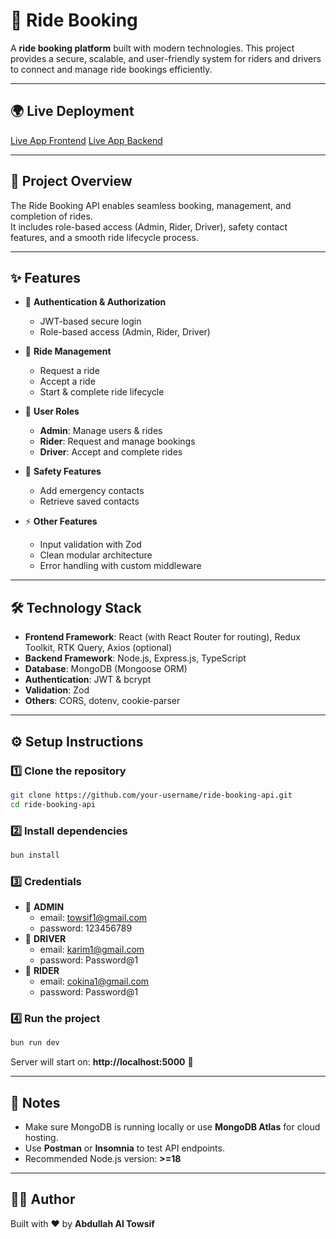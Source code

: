 # 🚖 Ride Booking

A **ride booking platform** built with modern technologies. This project provides a secure, scalable, and user-friendly system for riders and drivers to connect and manage ride bookings efficiently.

---

## 🌍 Live Deployment
[Live App Frontend](https://ride-booking-system-frontend.vercel.app/)
[Live App Backend](https://ride-booking-system-backend.vercel.app/)

---

## 📖 Project Overview
The Ride Booking API enables seamless booking, management, and completion of rides.  
It includes role-based access (Admin, Rider, Driver), safety contact features, and a smooth ride lifecycle process.

---

## ✨ Features
- 🔑 **Authentication & Authorization**
  - JWT-based secure login
  - Role-based access (Admin, Rider, Driver)

- 🚖 **Ride Management**
  - Request a ride
  - Accept a ride
  - Start & complete ride lifecycle

- 👥 **User Roles**
  - **Admin**: Manage users & rides
  - **Rider**: Request and manage bookings
  - **Driver**: Accept and complete rides

- 📱 **Safety Features**
  - Add emergency contacts
  - Retrieve saved contacts

- ⚡ **Other Features**
  - Input validation with Zod
  - Clean modular architecture
  - Error handling with custom middleware

---

## 🛠️ Technology Stack
- **Frontend Framework**: React (with React Router for routing), Redux Toolkit, RTK Query, Axios (optional)
- **Backend Framework**: Node.js, Express.js, TypeScript
- **Database**: MongoDB (Mongoose ORM)
- **Authentication**: JWT & bcrypt
- **Validation**: Zod
- **Others**: CORS, dotenv, cookie-parser

---

## ⚙️ Setup Instructions

### 1️⃣ Clone the repository
```bash
git clone https://github.com/your-username/ride-booking-api.git
cd ride-booking-api
```

### 2️⃣ Install dependencies
```bash
bun install
```

### 3️⃣ Credentials
- 🔑 **ADMIN**
  - email: towsif1@gmail.com
  - password: 123456789
- 🔑 **DRIVER**
  - email: karim1@gmail.com
  - password: Password@1
- 🔑 **RIDER**
  - email: cokina1@gmail.com
  - password: Password@1

### 4️⃣ Run the project
```bash
bun run dev
```

Server will start on: **http://localhost:5000** 🚀

---

## 📌 Notes
- Make sure MongoDB is running locally or use **MongoDB Atlas** for cloud hosting.
- Use **Postman** or **Insomnia** to test API endpoints.
- Recommended Node.js version: **>=18**

---

## 👨‍💻 Author
Built with ❤️ by **Abdullah Al Towsif**
